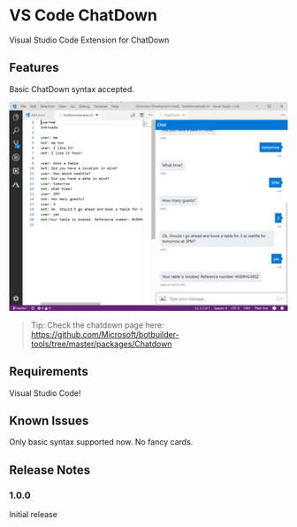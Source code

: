 # VS Code ChatDown
Visual Studio Code Extension for ChatDown

## Features

Basic ChatDown syntax accepted.

![Screenshot](images/screenshot.png)

> Tip: Check the chatdown page here: https://github.com/Microsoft/botbuilder-tools/tree/master/packages/Chatdown

## Requirements

Visual Studio Code!

## Known Issues

Only basic syntax supported now. No fancy cards.

## Release Notes

### 1.0.0

Initial release
